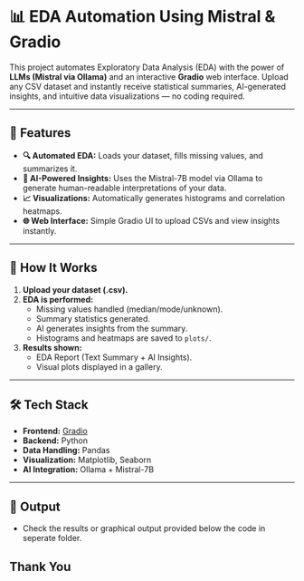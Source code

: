 # 📊 EDA Automation Using Mistral & Gradio

This project automates Exploratory Data Analysis (EDA) with the power of **LLMs (Mistral via Ollama)** and an interactive **Gradio** web interface. Upload any CSV dataset and instantly receive statistical summaries, AI-generated insights, and intuitive data visualizations — no coding required.

---

## 🚀 Features

- **🔍 Automated EDA:** Loads your dataset, fills missing values, and summarizes it.
- **🤖 AI-Powered Insights:** Uses the Mistral-7B model via Ollama to generate human-readable interpretations of your data.
- **📈 Visualizations:** Automatically generates histograms and correlation heatmaps.
- **🌐 Web Interface:** Simple Gradio UI to upload CSVs and view insights instantly.

---

## 📂 How It Works

1. **Upload your dataset (.csv).**
2. **EDA is performed:**
   - Missing values handled (median/mode/unknown).
   - Summary statistics generated.
   - AI generates insights from the summary.
   - Histograms and heatmaps are saved to `plots/`.
3. **Results shown:**
   - EDA Report (Text Summary + AI Insights).
   - Visual plots displayed in a gallery.

---

## 🛠️ Tech Stack

- **Frontend:** [Gradio](https://www.gradio.app/)
- **Backend:** Python
- **Data Handling:** Pandas
- **Visualization:** Matplotlib, Seaborn
- **AI Integration:** Ollama + Mistral-7B

---

## 🧪 Output
* Check the results or graphical output provided below the code in seperate folder.

## Thank You
